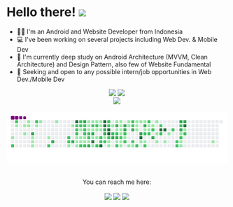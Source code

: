 # Hello there! <img src="https://raw.githubusercontent.com/MartinHeinz/MartinHeinz/master/wave.gif" width="30px">

<!--  [![alfi-linkedin][linkedin-shield]][alfi-linkedin-url] -->
- 👨‍💻 I'm an Android and Website Developer from Indonesia 
- 💻 I've been working on several projects including Web Dev. & Mobile Dev
- 🌱 I'm currently deep study on Android Architecture (MVVM, Clean Architecture) and Design Pattern, also few of Website Fundamental
- 👀 Seeking and open to any possible intern/job opportunities in Web Dev./Mobile Dev

<div align="center">
  <img height="180em" src="https://github-readme-stats.vercel.app/api?username=alfidh02&show_icons=true&theme=default"/>
  <img height="180em" src="https://github-readme-stats.vercel.app/api/top-langs/?username=alfidh02&layout=compact&langs_count=20&theme=vue"/>
 
 <div align="center">
  <img width=60% src="http://github-readme-streak-stats.herokuapp.com?user=alfidh02&theme=buefy">
</div>
  
  
![snake gif](https://github.com/alfidh02/alfidh02/blob/output/github-contribution-grid-snake.gif)
 
 <div align="center">
  <br>
 You can reach me here:<br><br>
  <a href="https://www.linkedin.com/in/alfi-dharmawan/" style="text-decoration: none;">
    <img src="https://img.shields.io/badge/LinkedIn-0077B5?style=for-the-badge&logo=linkedin&logoColor=white"/>
  </a>
  <a href="mailto:alfidarmawan79@gmail.com" style="text-decoration: none;">
    <img src="https://img.shields.io/badge/email%20me%20here-%23EA4335?&style=for-the-badge&logo=gmail&logoColor=white"/>
  </a>
 <a href="https://twitter.com/alfi_dharmawan" style="text-decoration: none;">
    <img src="https://img.shields.io/badge/twitter-%231DA1F2?&style=for-the-badge&logo=twitter&logoColor=white"/>
  </a>
